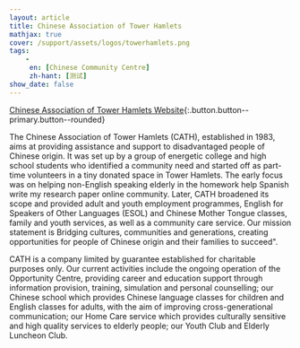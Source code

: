```yaml
---
layout: article
title: Chinese Association of Tower Hamlets
mathjax: true
cover: /support/assets/logos/towerhamlets.png
tags:
    -
     en: [Chinese Community Centre]
     zh-hant: [测试]
show_date: false
---
```


[Chinese Association of Tower Hamlets Website](https://thchinese.org.uk){:.button.button--primary.button--rounded}


The Chinese Association of Tower Hamlets (CATH), established in 1983, aims at providing assistance and support to disadvantaged people of Chinese origin. It was set up by a group of energetic college and high school students who identified a community need and started off as part-time volunteers in a tiny donated space in Tower Hamlets. The early focus was on helping non-English speaking elderly in the homework help Spanish write my research paper online community. Later, CATH broadened its scope and provided adult and youth employment programmes, English for Speakers of Other Languages (ESOL) and Chinese Mother Tongue classes, family and youth services, as well as a community care service. Our mission statement is Bridging cultures, communities and generations, creating opportunities for people of Chinese origin and their families to succeed".

CATH is a company limited by guarantee established for charitable purposes only. Our current activities include the ongoing operation of the Opportunity Centre, providing career and education support through information provision, training, simulation and personal counselling; our Chinese school which provides Chinese language classes for children and English classes for adults‚ with the aim of improving cross-generational communication; our Home Care service which provides culturally sensitive and high quality services to elderly people; our Youth Club and Elderly Luncheon Club.

